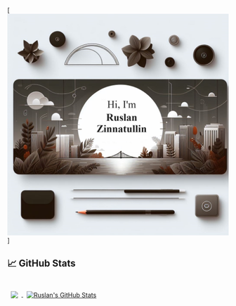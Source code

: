 [![Ruslan's GitHub Banner](./assets/GitHubHeader.png)]


## &#x1f4c8; GitHub Stats

<br>

<a href="https://github.com/WolverRu">
  <img align="center" style="margin:0.5rem" src="https://github-readme-stats.vercel.app/api/top-langs/?username=WolverRu&hide=html,css&title_color=ffffff&text_color=c9cacc&icon_color=4AB197&bg_color=1A2B34" />
</a>

<a href="https://github.com/WolverRu">
  <img align="center" style="margin:0.5rem" src="https://github-readme-stats.vercel.app/api?username=WolverRu&show_icons=true&line_height=27&count_private=true&title_color=ffffff&text_color=c9cacc&icon_color=4AB097&bg_color=1A2B34" alt="Ruslan's GitHub Stats" />
</a>

